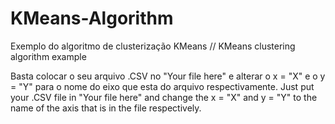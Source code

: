 # KMeans-Algorithm
Exemplo do algoritmo de clusterização KMeans // KMeans clustering algorithm example

Basta colocar o seu arquivo .CSV no "Your file here" e alterar o x = "X" e o y = "Y" para o nome do eixo que esta do arquivo respectivamente.
Just put your .CSV file in "Your file here" and change the x = "X" and y = "Y" to the name of the axis that is in the file respectively.
